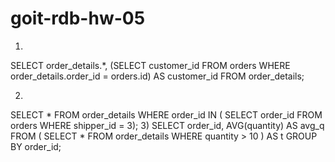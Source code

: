 # goit-rdb-hw-05
1)
 SELECT 
	order_details.*,
	(SELECT customer_id 
	FROM orders 
    WHERE order_details.order_id = orders.id) AS customer_id
FROM order_details;

2)
SELECT *
FROM order_details
WHERE order_id IN (
	SELECT order_id
    	FROM orders
    	WHERE shipper_id = 3);
  3)
SELECT 
	order_id, 
    	AVG(quantity) AS avg_q
FROM (
	SELECT *
    	FROM order_details
   	WHERE quantity > 10
    ) AS t
GROUP BY order_id;
